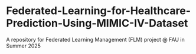 # Federated-Learning-for-Healthcare-Prediction-Using-MIMIC-IV-Dataset
A repository for Federated Learning Management (FLM) project @ FAU in Summer 2025
